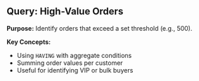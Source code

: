 ## Query: High-Value Orders

**Purpose:** Identify orders that exceed a set threshold (e.g., 500).

**Key Concepts:**
- Using `HAVING` with aggregate conditions
- Summing order values per customer
- Useful for identifying VIP or bulk buyers
